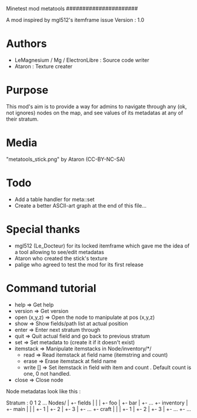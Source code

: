 Minetest mod metatools
######################

A mod inspired by mgl512's itemframe issue
Version : 1.0

# Authors
 - LeMagnesium / Mg / ElectronLibre : Source code writer
 - Ataron : Texture creater

# Purpose
This mod's aim is to provide a way for admins to navigate through any (ok, not
ignores) nodes on the map, and see values of its metadatas at any of their
stratum.

# Media
"metatools_stick.png" by Ataron (CC-BY-NC-SA)

# Todo
 - Add a table handler for meta::set
 - Create a better ASCII-art graph at the end of this file...

# Special thanks
 - mgl512 (Le_Docteur) for its locked itemframe which gave me the idea of a tool
allowing to see/edit metadatas
 - Ataron who created the stick's texture
 - palige who agreed to test the mod for its first release

# Command tutorial

 - help										=> Get help
 - version									=> Get version
 - open (x,y,z)								=> Open the node to manipulate at pos (x,y,z)
 - show 									=> Show fields/path list at actual position
 - enter <path>								=> Enter next stratum through <path>
 - quit										=> Quit actual field and go back to previous stratum
 - set <name> <value>						=> Set metadata <name> to <value> (create it if it doesn't exist)
 - itemstack								=> Manipulate itemstacks in Node/inventory/*/
	- read <name>							=> Read itemstack at field name (itemstring and count)
	- erase <name>							=> Erase itemstack at field name
	- write <name> <itemstring> [<count>]	=> Set itemstack in field <name> with item <itemstring> and count <count>. Default count is one, 0 not handled.
 - close									=> Close node

 Node metadatas look like this :

 Stratum :	0		1		 2		...
			Nodes/
				|
				+- fields
				|	|
				|	+-		foo
				|	+-		bar
				|	+-		...
				+- inventory
					|
					+-		main
					|		|
					|		+-		1
					|		+-		2
					|		+-		3
					|		+-		...
					+-		craft
					|		|
					|		+-		1
					|		+-		2
					|		+-		3
					|		+-		...
					+-		...
